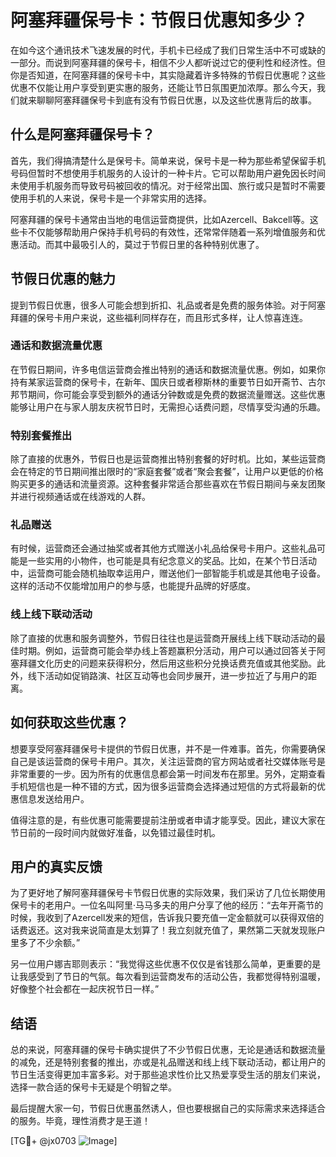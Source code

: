 # 阿塞拜疆保号卡：节假日优惠知多少？

在如今这个通讯技术飞速发展的时代，手机卡已经成了我们日常生活中不可或缺的一部分。而说到阿塞拜疆的保号卡，相信不少人都听说过它的便利性和经济性。但你是否知道，在阿塞拜疆的保号卡中，其实隐藏着许多特殊的节假日优惠呢？这些优惠不仅能让用户享受到更实惠的服务，还能让节日氛围更加浓厚。那么今天，我们就来聊聊阿塞拜疆保号卡到底有没有节假日优惠，以及这些优惠背后的故事。

## 什么是阿塞拜疆保号卡？

首先，我们得搞清楚什么是保号卡。简单来说，保号卡是一种为那些希望保留手机号码但暂时不想使用手机服务的人设计的一种卡片。它可以帮助用户避免因长时间未使用手机服务而导致号码被回收的情况。对于经常出国、旅行或只是暂时不需要使用手机的人来说，保号卡是一个非常实用的选择。

阿塞拜疆的保号卡通常由当地的电信运营商提供，比如Azercell、Bakcell等。这些卡不仅能够帮助用户保持手机号码的有效性，还常常伴随着一系列增值服务和优惠活动。而其中最吸引人的，莫过于节假日里的各种特别优惠了。

## 节假日优惠的魅力

提到节假日优惠，很多人可能会想到折扣、礼品或者是免费的服务体验。对于阿塞拜疆的保号卡用户来说，这些福利同样存在，而且形式多样，让人惊喜连连。

### 通话和数据流量优惠

在节假日期间，许多电信运营商会推出特别的通话和数据流量优惠。例如，如果你持有某家运营商的保号卡，在新年、国庆日或者穆斯林的重要节日如开斋节、古尔邦节期间，你可能会享受到额外的通话分钟数或是免费的数据流量赠送。这些优惠能够让用户在与家人朋友庆祝节日时，无需担心话费问题，尽情享受沟通的乐趣。

### 特别套餐推出

除了直接的优惠外，节假日也是运营商推出特别套餐的好时机。比如，某些运营商会在特定的节日期间推出限时的“家庭套餐”或者“聚会套餐”，让用户以更低的价格购买更多的通话和流量资源。这种套餐非常适合那些喜欢在节假日期间与亲友团聚并进行视频通话或在线游戏的人群。

### 礼品赠送

有时候，运营商还会通过抽奖或者其他方式赠送小礼品给保号卡用户。这些礼品可能是一些实用的小物件，也可能是具有纪念意义的奖品。比如，在某个节日活动中，运营商可能会随机抽取幸运用户，赠送他们一部智能手机或是其他电子设备。这样的活动不仅能增加用户的参与感，也能提升品牌的好感度。

### 线上线下联动活动

除了直接的优惠和服务调整外，节假日往往也是运营商开展线上线下联动活动的最佳时期。例如，运营商可能会举办线上答题赢积分活动，用户可以通过回答关于阿塞拜疆文化历史的问题来获得积分，然后用这些积分兑换话费充值或其他奖励。此外，线下活动如促销路演、社区互动等也会同步展开，进一步拉近了与用户的距离。

## 如何获取这些优惠？

想要享受阿塞拜疆保号卡提供的节假日优惠，并不是一件难事。首先，你需要确保自己是该运营商的保号卡用户。其次，关注运营商的官方网站或者社交媒体账号是非常重要的一步。因为所有的优惠信息都会第一时间发布在那里。另外，定期查看手机短信也是一种不错的方式，因为很多运营商会选择通过短信的方式将最新的优惠信息发送给用户。

值得注意的是，有些优惠可能需要提前注册或者申请才能享受。因此，建议大家在节日前的一段时间内就做好准备，以免错过最佳时机。

## 用户的真实反馈

为了更好地了解阿塞拜疆保号卡节假日优惠的实际效果，我们采访了几位长期使用保号卡的老用户。一位名叫阿里·马马多夫的用户分享了他的经历：“去年开斋节的时候，我收到了Azercell发来的短信，告诉我只要充值一定金额就可以获得双倍的话费返还。这对我来说简直是太划算了！我立刻就充值了，果然第二天就发现账户里多了不少余额。”

另一位用户娜吉耶则表示：“我觉得这些优惠不仅仅是省钱那么简单，更重要的是让我感受到了节日的气氛。每次看到运营商发布的活动公告，我都觉得特别温暖，好像整个社会都在一起庆祝节日一样。”

## 结语

总的来说，阿塞拜疆的保号卡确实提供了不少节假日优惠，无论是通话和数据流量的减免，还是特别套餐的推出，亦或是礼品赠送和线上线下联动活动，都让用户的节日生活变得更加丰富多彩。对于那些追求性价比又热爱享受生活的朋友们来说，选择一款合适的保号卡无疑是个明智之举。

最后提醒大家一句，节假日优惠虽然诱人，但也要根据自己的实际需求来选择适合的服务。毕竟，理性消费才是王道！

[TG💪+ @jx0703 ![Image](https://github.com/user-attachments/assets/dbca1d08-cadb-493c-b0ec-ad6f7a83f270)]